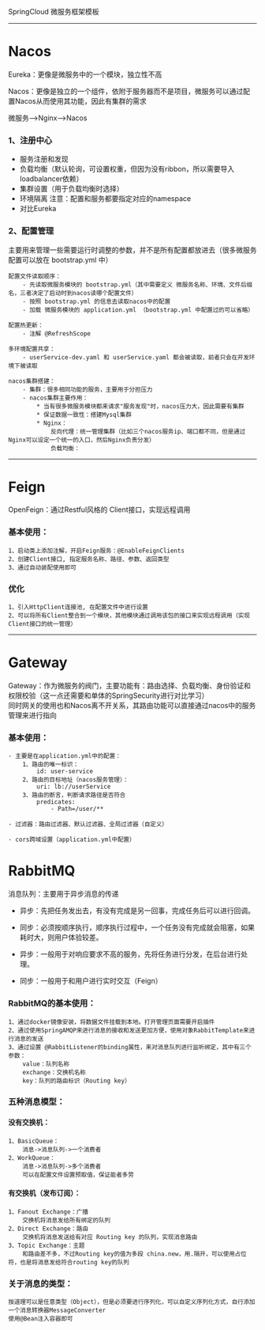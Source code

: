 SpringCloud
微服务框架模板

***

# Nacos

Eureka：更像是微服务中的一个模块，独立性不高

Nacos：更像是独立的一个组件，依附于服务器而不是项目，微服务可以通过配置Nacos从而使用其功能，因此有集群的需求 

微服务-->Nginx-->Nacos

### 1、注册中心
- 服务注册和发现
- 负载均衡（默认轮询，可设置权重，但因为没有ribbon，所以需要导入loadbalancer依赖）
- 集群设置（用于负载均衡时选择）
- 环境隔离
注意：配置和服务都要指定对应的namespace
- 对比Eureka

### 2、配置管理
主要用来管理一些需要运行时调整的参数，并不是所有配置都放进去（很多微服务配置可以放在 bootstrap.yml 中）

    配置文件读取顺序：
        - 先读取微服务模块的 bootstrap.yml（其中需要定义 微服务名称、环境、文件后缀名，三者决定了启动时到nacos读哪个配置文件）
        - 按照 bootstrap.yml 的信息去读取nacos中的配置 
        - 加载 微服务模块的 application.yml （bootstrap.yml 中配置过的可以省略）

    配置热更新：
        - 注解 @RefreshScope

    多环境配置共享：
        - userService-dev.yaml 和 userService.yaml 都会被读取，前者只会在开发环境下被读取

    nacos集群搭建：
        - 集群：很多相同功能的服务，主要用于分担压力
        - nacos集群主要作用：
            * 当有很多微服务模块都来请求"服务发现"时，nacos压力大，因此需要有集群
            * 保证数据一致性：搭建Mysql集群
            * Nginx：
                反向代理：统一管理集群（比如三个nacos服务ip、端口都不同，但是通过Nginx可以设定一个统一的入口，然后Nginx负责分发）
                负载均衡：

***

# Feign

OpenFeign：通过Restful风格的 Client接口，实现远程调用

### 基本使用：
    1、启动类上添加注解，开启Feign服务：@EnableFeignClients
    2、创建Client接口, 指定服务名称、路径、参数、返回类型
    3、通过自动装配使用即可

### 优化
    1、引入HttpClient连接池, 在配置文件中进行设置
    2、可以将所有Client整合到一个模块，其他模块通过调用该包的接口来实现远程调用（实现Client接口的统一管理）

***

# Gateway

Gateway：作为微服务的阀门，主要功能有：路由选择、负载均衡、身份验证和权限校验（这一点还需要和单体的SpringSecurity进行对比学习）  
同时网关的使用也和Nacos离不开关系，其路由功能可以直接通过nacos中的服务管理来进行指向

### 基本使用：
    - 主要是在application.yml中的配置：
        1、路由的唯一标识：
            id: user-service
        2、路由的目标地址（nacos服务管理）：
            uri: lb://userService
        3、路由的断言，判断请求路径是否符合
            predicates: 
                - Path=/user/**  

    - 过滤器：路由过滤器、默认过滤器、全局过滤器（自定义）  
  
    - cors跨域设置（application.yml中配置）

# RabbitMQ

消息队列：主要用于异步消息的传递  
- 异步：先把任务发出去，有没有完成是另一回事，完成任务后可以进行回调。
- 同步：必须按顺序执行，顺序执行过程中，一个任务没有完成就会阻塞，如果耗时大，则用户体验较差。
  

- 异步：一般用于对响应要求不高的服务，先将任务进行分发，在后台进行处理。
- 同步：一般用于和用户进行实时交互（Feign）

### RabbitMQ的基本使用：
    1、通过docker镜像安装，将数据文件挂载到本地。打开管理页面需要开启插件
    2、通过使用SpringAMQP来进行消息的接收和发送更加方便，使用对象RabbitTemplate来进行消息的发送
    3、通过设置 @RabbitListener的binding属性，来对消息队列进行监听绑定，其中有三个参数：
        value：队列名称
        exchange：交换机名称
        key：队列的路由标识（Routing key）

### 五种消息模型：
#### 没有交换机：
    1、BasicQueue：
        消息->消息队列->一个消费者
    2、WorkQueue：
        消息->消息队列->多个消费者
        可以在配置文件设置预取值，保证能者多劳
#### 有交换机（发布订阅）：
    1、Fanout Exchange：广播
        交换机将消息发给所有绑定的队列
    2、Direct Exchange：路由
        交换机将消息发送给有对应 Routing key 的队列，实现消息路由
    3、Topic Exchange：主题
        和路由差不多，不过Routing key的值为多段 china.new，用.隔开，可以使用占位符，也是将消息发给符合routing key的队列

### 关于消息的类型：
    按道理可以是任意类型（Object），但是必须要进行序列化，可以自定义序列化方式，自行添加一个消息转换器MessageConverter
    使用@Bean注入容器即可
